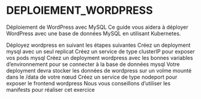 # DEPLOIEMENT_WORDPRESS

Déploiement de WordPress avec MySQL
Ce guide vous aidera à déployer WordPress avec une base de données MySQL en utilisant Kubernetes.

Déployez wordpress en suivant les étapes suivantes
Créez un deployment mysql avec un seul replicat
Créez un service de type clusterIP pour exposer vos pods mysql
Créez un deployment wordpress avec les bonnes variables d’environnement pour se connecter à la base de données mysql
Votre deployment devra stocker les données de wordpress sur un volme mounté dans le /data de votre nœud
Créez un service de type nodeport pour exposer le frontend wordpress
Nous vous conseillons d’utiliser les manifests pour réaliser cet exercice
